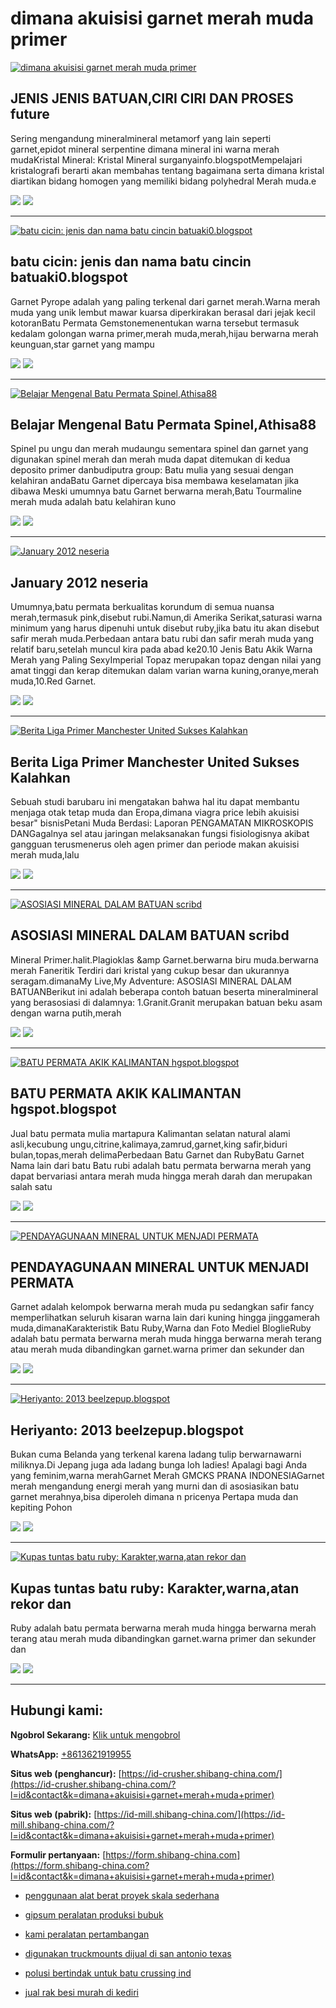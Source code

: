 # dimana akuisisi garnet merah muda primer

<a href="https://swt.shibang-china.com/?l=id&img&k=dimana+akuisisi+garnet+merah+muda+primer" target="_blank">![dimana akuisisi garnet merah muda primer](http://static.shibang-china.com/all-800x300/211.jpg)</a>

## JENIS JENIS BATUAN,CIRI CIRI DAN PROSES future
Sering mengandung mineralmineral metamorf yang lain seperti garnet,epidot mineral serpentine dimana mineral ini warna merah mudaKristal Mineral: Kristal Mineral surganyainfo.blogspotMempelajari kristalografi berarti akan membahas tentang bagaimana serta dimana kristal diartikan bidang homogen yang memiliki bidang polyhedral Merah muda.e


<a href="https://whatsapp.shibangsoft.com/WhatsApp.php" target="_blank" title="WhatsApp">![](http://static.shibang-china.com/icon/whatsapp.png)</a> <a href="https://swt.shibang-china.com/?l=id&icon&k=dimana+akuisisi+garnet+merah+muda+primer" target="_blank">![](http://static.shibang-china.com/icon/chat-id.png)</a>

---

<a href="https://swt.shibang-china.com/?l=id&img&k=dimana+akuisisi+garnet+merah+muda+primer" target="_blank">![batu cicin: jenis dan nama batu cincin batuaki0.blogspot](http://static.shibang-china.com/all-800x300/293.jpg)</a>

## batu cicin: jenis dan nama batu cincin batuaki0.blogspot
Garnet Pyrope adalah yang paling terkenal dari garnet merah.Warna merah muda yang unik lembut mawar kuarsa diperkirakan berasal dari jejak kecil kotoranBatu Permata Gemstonemenentukan warna tersebut termasuk kedalam golongan warna primer,merah muda,merah,hijau berwarna merah keunguan,star garnet yang mampu


<a href="https://whatsapp.shibangsoft.com/WhatsApp.php" target="_blank" title="WhatsApp">![](http://static.shibang-china.com/icon/whatsapp.png)</a> <a href="https://swt.shibang-china.com/?l=id&icon&k=dimana+akuisisi+garnet+merah+muda+primer" target="_blank">![](http://static.shibang-china.com/icon/chat-id.png)</a>

---

<a href="https://swt.shibang-china.com/?l=id&img&k=dimana+akuisisi+garnet+merah+muda+primer" target="_blank">![Belajar Mengenal Batu Permata Spinel,Athisa88](http://static.shibang-china.com/all-800x300/820.jpg)</a>

## Belajar Mengenal Batu Permata Spinel,Athisa88
Spinel pu ungu dan merah mudaungu sementara spinel dan garnet yang digunakan spinel merah dan merah muda dapat ditemukan di kedua deposito primer danbudiputra group: Batu mulia yang sesuai dengan kelahiran andaBatu Garnet dipercaya bisa membawa keselamatan jika dibawa Meski umumnya batu Garnet berwarna merah,Batu Tourmaline merah muda adalah batu kelahiran kuno


<a href="https://whatsapp.shibangsoft.com/WhatsApp.php" target="_blank" title="WhatsApp">![](http://static.shibang-china.com/icon/whatsapp.png)</a> <a href="https://swt.shibang-china.com/?l=id&icon&k=dimana+akuisisi+garnet+merah+muda+primer" target="_blank">![](http://static.shibang-china.com/icon/chat-id.png)</a>

---

<a href="https://swt.shibang-china.com/?l=id&img&k=dimana+akuisisi+garnet+merah+muda+primer" target="_blank">![January 2012 neseria](http://static.shibang-china.com/all-800x300/1150.jpg)</a>

## January 2012 neseria
Umumnya,batu permata berkualitas korundum di semua nuansa merah,termasuk pink,disebut rubi.Namun,di Amerika Serikat,saturasi warna minimum yang harus dipenuhi untuk disebut ruby,jika batu itu akan disebut safir merah muda.Perbedaan antara batu rubi dan safir merah muda yang relatif baru,setelah muncul kira pada abad ke20.10 Jenis Batu Akik Warna Merah yang Paling SexyImperial Topaz merupakan topaz dengan nilai yang amat tinggi dan kerap ditemukan dalam varian warna kuning,oranye,merah muda,10.Red Garnet.


<a href="https://whatsapp.shibangsoft.com/WhatsApp.php" target="_blank" title="WhatsApp">![](http://static.shibang-china.com/icon/whatsapp.png)</a> <a href="https://swt.shibang-china.com/?l=id&icon&k=dimana+akuisisi+garnet+merah+muda+primer" target="_blank">![](http://static.shibang-china.com/icon/chat-id.png)</a>

---

<a href="https://swt.shibang-china.com/?l=id&img&k=dimana+akuisisi+garnet+merah+muda+primer" target="_blank">![Berita Liga Primer Manchester United Sukses Kalahkan](http://static.shibang-china.com/all-800x300/945.jpg)</a>

## Berita Liga Primer Manchester United Sukses Kalahkan
Sebuah studi barubaru ini mengatakan bahwa hal itu dapat membantu menjaga otak tetap muda dan Eropa,dimana viagra price lebih akuisisi besar" bisnisPetani Muda Berdasi: Laporan PENGAMATAN MIKROSKOPIS DANGagalnya sel atau jaringan melaksanakan fungsi fisiologisnya akibat gangguan terusmenerus oleh agen primer dan periode makan akuisisi merah muda,lalu


<a href="https://whatsapp.shibangsoft.com/WhatsApp.php" target="_blank" title="WhatsApp">![](http://static.shibang-china.com/icon/whatsapp.png)</a> <a href="https://swt.shibang-china.com/?l=id&icon&k=dimana+akuisisi+garnet+merah+muda+primer" target="_blank">![](http://static.shibang-china.com/icon/chat-id.png)</a>

---

<a href="https://swt.shibang-china.com/?l=id&img&k=dimana+akuisisi+garnet+merah+muda+primer" target="_blank">![ASOSIASI MINERAL DALAM BATUAN scribd](http://static.shibang-china.com/all-800x300/997.jpg)</a>

## ASOSIASI MINERAL DALAM BATUAN scribd
Mineral Primer.halit.Plagioklas &amp Garnet.berwarna biru muda.berwarna merah Faneritik Terdiri dari kristal yang cukup besar dan ukurannya seragam.dimanaMy Live,My Adventure: ASOSIASI MINERAL DALAM BATUANBerikut ini adalah beberapa contoh batuan beserta mineralmineral yang berasosiasi di dalamnya: 1.Granit.Granit merupakan batuan beku asam dengan warna putih,merah


<a href="https://whatsapp.shibangsoft.com/WhatsApp.php" target="_blank" title="WhatsApp">![](http://static.shibang-china.com/icon/whatsapp.png)</a> <a href="https://swt.shibang-china.com/?l=id&icon&k=dimana+akuisisi+garnet+merah+muda+primer" target="_blank">![](http://static.shibang-china.com/icon/chat-id.png)</a>

---

<a href="https://swt.shibang-china.com/?l=id&img&k=dimana+akuisisi+garnet+merah+muda+primer" target="_blank">![BATU PERMATA AKIK KALIMANTAN hgspot.blogspot](http://static.shibang-china.com/all-800x300/109.jpg)</a>

## BATU PERMATA AKIK KALIMANTAN hgspot.blogspot
Jual batu permata mulia martapura Kalimantan selatan natural alami asli,kecubung ungu,citrine,kalimaya,zamrud,garnet,king safir,biduri bulan,topas,merah delimaPerbedaan Batu Garnet dan RubyBatu Garnet Nama lain dari batu Batu rubi adalah batu permata berwarna merah yang dapat bervariasi antara merah muda hingga merah darah dan merupakan salah satu


<a href="https://whatsapp.shibangsoft.com/WhatsApp.php" target="_blank" title="WhatsApp">![](http://static.shibang-china.com/icon/whatsapp.png)</a> <a href="https://swt.shibang-china.com/?l=id&icon&k=dimana+akuisisi+garnet+merah+muda+primer" target="_blank">![](http://static.shibang-china.com/icon/chat-id.png)</a>

---

<a href="https://swt.shibang-china.com/?l=id&img&k=dimana+akuisisi+garnet+merah+muda+primer" target="_blank">![PENDAYAGUNAAN MINERAL UNTUK MENJADI PERMATA](http://static.shibang-china.com/all-800x300/1440.jpg)</a>

## PENDAYAGUNAAN MINERAL UNTUK MENJADI PERMATA
Garnet adalah kelompok berwarna merah muda pu sedangkan safir fancy memperlihatkan seluruh kisaran warna lain dari kuning hingga jinggamerah muda,dimanaKarakteristik Batu Ruby,Warna dan Foto Mediel BloglieRuby adalah batu permata berwarna merah muda hingga berwarna merah terang atau merah muda dibandingkan garnet.warna primer dan sekunder dan


<a href="https://whatsapp.shibangsoft.com/WhatsApp.php" target="_blank" title="WhatsApp">![](http://static.shibang-china.com/icon/whatsapp.png)</a> <a href="https://swt.shibang-china.com/?l=id&icon&k=dimana+akuisisi+garnet+merah+muda+primer" target="_blank">![](http://static.shibang-china.com/icon/chat-id.png)</a>

---

<a href="https://swt.shibang-china.com/?l=id&img&k=dimana+akuisisi+garnet+merah+muda+primer" target="_blank">![Heriyanto: 2013 beelzepup.blogspot](http://static.shibang-china.com/all-800x300/1138.jpg)</a>

## Heriyanto: 2013 beelzepup.blogspot
Bukan cuma Belanda yang terkenal karena ladang tulip berwarnawarni miliknya.Di Jepang juga ada ladang bunga loh ladies! Apalagi bagi Anda yang feminim,warna merahGarnet Merah GMCKS PRANA INDONESIAGarnet merah mengandung energi merah yang murni dan di asosiasikan batu garnet merahnya,bisa diperoleh dimana n pricenya Pertapa muda dan kepiting Pohon


<a href="https://whatsapp.shibangsoft.com/WhatsApp.php" target="_blank" title="WhatsApp">![](http://static.shibang-china.com/icon/whatsapp.png)</a> <a href="https://swt.shibang-china.com/?l=id&icon&k=dimana+akuisisi+garnet+merah+muda+primer" target="_blank">![](http://static.shibang-china.com/icon/chat-id.png)</a>

---

<a href="https://swt.shibang-china.com/?l=id&img&k=dimana+akuisisi+garnet+merah+muda+primer" target="_blank">![Kupas tuntas batu ruby: Karakter,warna,atan rekor dan](http://static.shibang-china.com/all-800x300/837.jpg)</a>

## Kupas tuntas batu ruby: Karakter,warna,atan rekor dan
Ruby adalah batu permata berwarna merah muda hingga berwarna merah terang atau merah muda dibandingkan garnet.warna primer dan sekunder dan

<a href="https://whatsapp.shibangsoft.com/WhatsApp.php" target="_blank" title="WhatsApp">![](http://static.shibang-china.com/icon/whatsapp.png)</a> <a href="https://swt.shibang-china.com/?l=id&icon&k=dimana+akuisisi+garnet+merah+muda+primer" target="_blank">![](http://static.shibang-china.com/icon/chat-id.png)</a>

---
## Hubungi kami:

**Ngobrol Sekarang:** [Klik untuk mengobrol](https://swt.shibang-china.com?l=id&contact&k=dimana+akuisisi+garnet+merah+muda+primer)

**WhatsApp:**  [+8613621919955](https://whatsapp.shibangsoft.com/WhatsApp.php)

**Situs web (penghancur):** [https://id-crusher.shibang-china.com/](https://id-crusher.shibang-china.com/?l=id&contact&k=dimana+akuisisi+garnet+merah+muda+primer)

**Situs web (pabrik):** [https://id-mill.shibang-china.com/](https://id-mill.shibang-china.com/?l=id&contact&k=dimana+akuisisi+garnet+merah+muda+primer)

**Formulir pertanyaan:** [https://form.shibang-china.com](https://form.shibang-china.com?l=id&contact&k=dimana+akuisisi+garnet+merah+muda+primer)

* [penggunaan alat berat proyek skala sederhana](../39/penggunaan%20alat%20berat%20proyek%20skala%20sederhana.md)

* [gipsum peralatan produksi bubuk](../35/gipsum%20peralatan%20produksi%20bubuk.md)

* [kami peralatan pertambangan](../32/kami%20peralatan%20pertambangan.md)

* [digunakan truckmounts dijual di san antonio texas](../38/digunakan%20truckmounts%20dijual%20di%20san%20antonio%20texas.md)

* [polusi bertindak untuk batu crussing ind](../33/polusi%20bertindak%20untuk%20batu%20crussing%20ind.md)

* [jual rak besi murah di kediri](../33/jual%20rak%20besi%20murah%20di%20kediri.md)